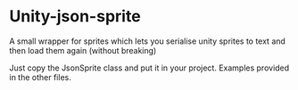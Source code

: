 # Unity-json-sprite
A small wrapper for sprites which lets you serialise unity sprites to text and then load them again (without breaking)


Just copy the JsonSprite class and put it in your project. Examples provided in the other files.
